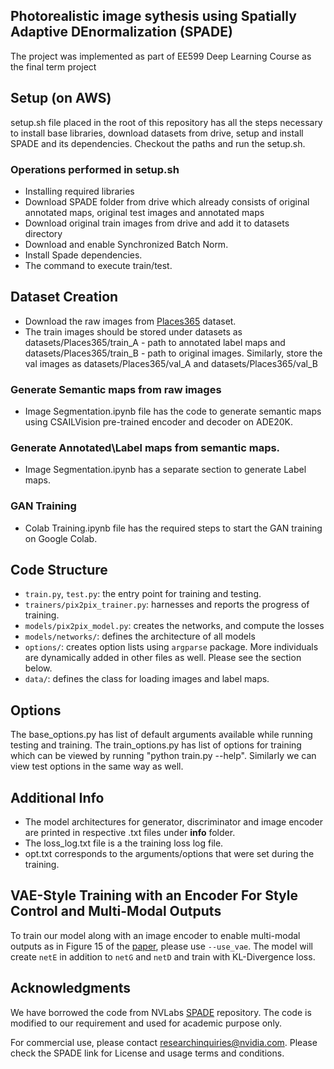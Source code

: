 ## Photorealistic image sythesis using Spatially Adaptive DEnormalization (SPADE)
The project was implemented as part of EE599 Deep Learning Course as the final term project

## Setup (on AWS)
setup.sh file placed in the root of this repository has all the steps necessary to install base libraries, download datasets from drive, setup and install SPADE and its dependencies. Checkout the paths and run the setup.sh. 

### Operations performed in setup.sh
- Installing required libraries
- Download SPADE folder from drive which already consists of original annotated maps, original test images and annotated maps
- Download original train images from drive and add it to datasets directory
- Download and enable Synchronized Batch Norm. 
- Install Spade dependencies. 
- The command to execute train/test.

## Dataset Creation
- Download the raw images from [Places365](http://places2.csail.mit.edu/index.html) dataset.
- The train images should be stored under datasets as datasets/Places365/train_A - path to annotated label maps and datasets/Places365/train_B - path to original images. Similarly, store the val images as datasets/Places365/val_A and datasets/Places365/val_B 

### Generate Semantic maps from raw images
- Image Segmentation.ipynb file has the code to generate semantic maps using CSAILVision pre-trained encoder and decoder on ADE20K.

### Generate Annotated\Label maps from semantic maps. 
- Image Segmentation.ipynb has a separate section to generate Label maps. 

### GAN Training
- Colab Training.ipynb file has the required steps to start the GAN training on Google Colab.

## Code Structure

- `train.py`, `test.py`: the entry point for training and testing.
- `trainers/pix2pix_trainer.py`: harnesses and reports the progress of training.
- `models/pix2pix_model.py`: creates the networks, and compute the losses
- `models/networks/`: defines the architecture of all models
- `options/`: creates option lists using `argparse` package. More individuals are dynamically added in other files as well. Please see the section below.
- `data/`: defines the class for loading images and label maps.

## Options

 The base_options.py has list of default arguments available while running testing and training. The train_options.py has list of options for training which can be viewed by running "python train.py --help". Similarly we can view test options in the same way as well. 

## Additional Info

 - The model architectures for generator, discriminator and image encoder are printed in respective .txt files under **info** folder. 
 - The loss_log.txt file is a the training loss log file.
 - opt.txt corresponds to the arguments/options that were set during the training. 

## VAE-Style Training with an Encoder For Style Control and Multi-Modal Outputs

To train our model along with an image encoder to enable multi-modal outputs as in Figure 15 of the [paper](https://arxiv.org/pdf/1903.07291.pdf), please use `--use_vae`. The model will create `netE` in addition to `netG` and `netD` and train with KL-Divergence loss.

## Acknowledgments
We have borrowed the code from NVLabs [SPADE](https://github.com/NVlabs/SPADE) repository. 
The code is modified to our requirement and used for academic purpose only.


 For commercial use, please contact [researchinquiries@nvidia.com](researchinquiries@nvidia.com). Please check the SPADE link for License and usage terms and  conditions.